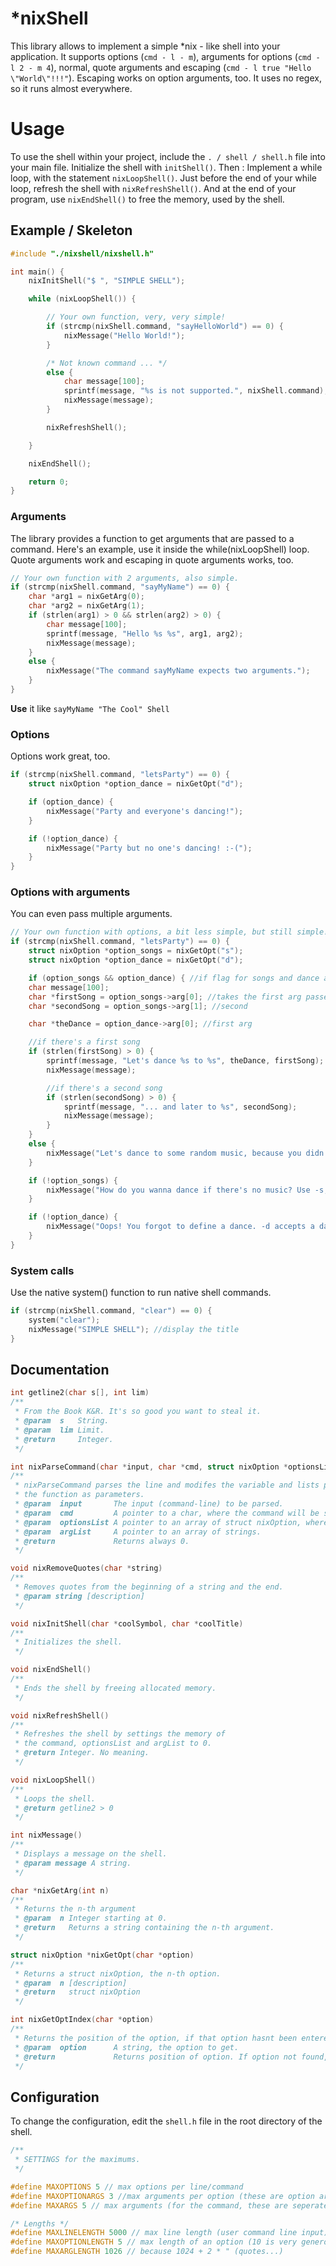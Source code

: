 ﻿# \*nixShell

This library allows to implement a simple \*nix - like shell into your application. It supports options (`cmd - l - m`), arguments for options (`cmd - l 2 - m 4`), normal, quote arguments and escaping (`cmd - l true "Hello \"World\"!!!"`). Escaping works on option arguments, too. It uses no regex, so it runs almost everywhere.

# Usage

To use the shell within your project, include the `. / shell / shell.h` file into your main file. Initialize the shell with `initShell()`. Then : Implement a while loop, with the statement `nixLoopShell()`. Just before the end of your while loop, refresh the shell with `nixRefreshShell()`. And at the end of your program, use `nixEndShell()` to free the memory, used by the shell.

## Example / Skeleton

```C
#include "./nixshell/nixshell.h"

int main() {
	nixInitShell("$ ", "SIMPLE SHELL");

	while (nixLoopShell()) {

		// Your own function, very, very simple!
		if (strcmp(nixShell.command, "sayHelloWorld") == 0) {
			nixMessage("Hello World!");
		}

		/* Not known command ... */
		else {
			char message[100];
			sprintf(message, "%s is not supported.", nixShell.command);
			nixMessage(message);
		}

		nixRefreshShell();

	}

	nixEndShell();

	return 0;
}
```


### Arguments
The library provides a function to get arguments that are passed to a command. Here's an example, use it inside the while(nixLoopShell) loop. Quote arguments work and escaping in quote arguments works, too.

```C
// Your own function with 2 arguments, also simple.
if (strcmp(nixShell.command, "sayMyName") == 0) {
	char *arg1 = nixGetArg(0);
	char *arg2 = nixGetArg(1);
	if (strlen(arg1) > 0 && strlen(arg2) > 0) {
		char message[100];
		sprintf(message, "Hello %s %s", arg1, arg2);
		nixMessage(message);
	}
	else {
		nixMessage("The command sayMyName expects two arguments.");
	}
}
```

**Use** it like `sayMyName "The Cool" Shell`



### Options
Options work great, too.

```C
if (strcmp(nixShell.command, "letsParty") == 0) {
	struct nixOption *option_dance = nixGetOpt("d");

	if (option_dance) {
		nixMessage("Party and everyone's dancing!");
	}

	if (!option_dance) {
		nixMessage("Party but no one's dancing! :-(");
	}
}
```


### Options with arguments
You can even pass multiple arguments.

```C
// Your own function with options, a bit less simple, but still simple!
if (strcmp(nixShell.command, "letsParty") == 0) {
	struct nixOption *option_songs = nixGetOpt("s");
	struct nixOption *option_dance = nixGetOpt("d");

	if (option_songs && option_dance) { //if flag for songs and dance are set
	char message[100];
	char *firstSong = option_songs->arg[0]; //takes the first arg passed to -s
	char *secondSong = option_songs->arg[1]; //second

	char *theDance = option_dance->arg[0]; //first arg

	//if there's a first song
	if (strlen(firstSong) > 0) {
		sprintf(message, "Let's dance %s to %s", theDance, firstSong);
		nixMessage(message);

		//if there's a second song
		if (strlen(secondSong) > 0) {
			sprintf(message, "... and later to %s", secondSong);
			nixMessage(message);
		}
	}
	else {
		nixMessage("Let's dance to some random music, because you didn't pass an argument to -s.");
	}

	if (!option_songs) {
		nixMessage("How do you wanna dance if there's no music? Use -s, it accepts up to two songs!");
	}

	if (!option_dance) {
		nixMessage("Oops! You forgot to define a dance. -d accepts a dance!");
	}
}
```

### System calls
Use the native system() function to run native shell commands.
```C
if (strcmp(nixShell.command, "clear") == 0) {
	system("clear");
	nixMessage("SIMPLE SHELL"); //display the title
}
```

## Documentation

```C
int getline2(char s[], int lim)
/**
 * From the Book K&R. It's so good you want to steal it.
 * @param  s   String.
 * @param  lim Limit.
 * @return     Integer.
 */
```


```C
int nixParseCommand(char *input, char *cmd, struct nixOption *optionsList, char *argList)
/**
 * nixParseCommand parses the line and modifes the variable and lists passed to
 * the function as parameters.
 * @param  input       The input (command-line) to be parsed.
 * @param  cmd         A pointer to a char, where the command will be stored.
 * @param  optionsList A pointer to an array of struct nixOption, where the options will be stored
 * @param  argList     A pointer to an array of strings.
 * @return             Returns always 0.
 */
```


```C
void nixRemoveQuotes(char *string)
/**
 * Removes quotes from the beginning of a string and the end.
 * @param string [description]
 */
```


```C
void nixInitShell(char *coolSymbol, char *coolTitle)
/**
 * Initializes the shell.
 */
```

```C
void nixEndShell()
/**
 * Ends the shell by freeing allocated memory.
 */
```

```C
void nixRefreshShell()
/**
 * Refreshes the shell by settings the memory of
 * the command, optionsList and argList to 0.
 * @return Integer. No meaning.
 */
```


```C
void nixLoopShell()
/**
 * Loops the shell.
 * @return getline2 > 0
 */
```


```C
int nixMessage()
/**
 * Displays a message on the shell.
 * @param message A string.
 */
```


```C
char *nixGetArg(int n)
/**
 * Returns the n-th argument
 * @param  n Integer starting at 0.
 * @return   Returns a string containing the n-th argument.
 */
```


```C
struct nixOption *nixGetOpt(char *option)
/**
 * Returns a struct nixOption, the n-th option.
 * @param  n [description]
 * @return   struct nixOption
 */
```


```C
int nixGetOptIndex(char *option)
/**
 * Returns the position of the option, if that option hasnt been entered, returns -1.
 * @param  option      A string, the option to get.
 * @return             Returns position of option. If option not found, returns -1.
 */
```

## Configuration
To change the configuration, edit the `shell.h` file in the root directory of the shell.

```C
/**
 * SETTINGS for the maximums.
 */

#define MAXOPTIONS 5 // max options per line/command
#define MAXOPTIONARGS 3 //max arguments per option (these are option args like cmd -i 4 -o 10)
#define MAXARGS 5 // max arguments (for the command, these are seperate from arguments for options)

/* Lengths */
#define MAXLINELENGTH 5000 // max line length (user command line input)
#define MAXOPTIONLENGTH 5 // max length of an option (10 is very generous...)
#define MAXARGLENGTH 1026 // because 1024 + 2 * " (quotes...)
```

